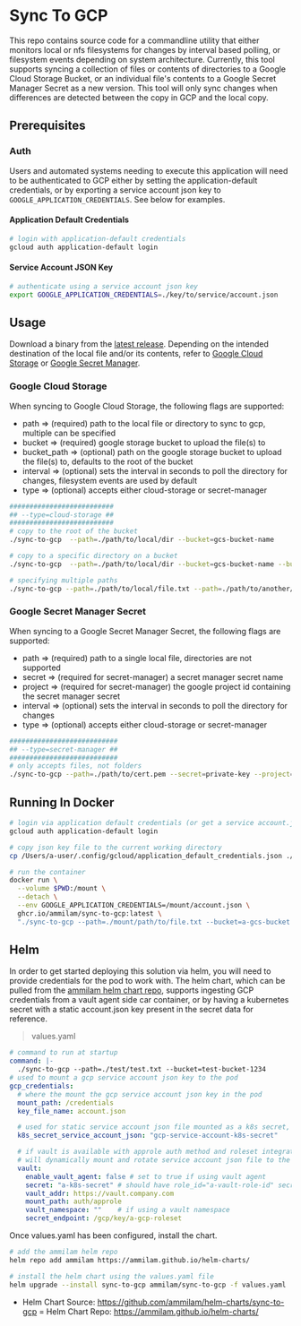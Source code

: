 # Sync To GCP

This repo contains source code for a commandline utility that either monitors local or nfs filesystems for changes by interval based polling, or filesystem events depending on system architecture. Currently, this tool supports syncing a collection of files or contents of directories to a Google Cloud Storage Bucket, or an individual file's contents to a Google Secret Manager Secret as a new version. This tool will only sync changes when differences are detected between the copy in GCP and the local copy.

## Prerequisites

### Auth

Users and automated systems needing to execute this application will need to be authenticated to GCP either by setting the application-default credentials, or by exporting a service account json key to `GOOGLE_APPLICATION_CREDENTIALS`. See below for examples.

#### Application Default Credentials

```bash
# login with application-default credentials
gcloud auth application-default login
```

#### Service Account JSON Key

```bash
# authenticate using a service account json key
export GOOGLE_APPLICATION_CREDENTIALS=./key/to/service/account.json
```

## Usage

Download a binary from the [latest release](https://github.com/ammilam/sync-to-gcp/releases/tag/latest). Depending on the intended destination of the local file and/or its contents, refer to [Google Cloud Storage](#google-cloud-storage) or [Google Secret Manager](#google-secret-manager-secret).

### Google Cloud Storage

When syncing to Google Cloud Storage, the following flags are supported:

- path => (required) path to the local file or directory to sync to gcp, multiple can be specified
- bucket => (required) google storage bucket to upload the file(s) to
- bucket_path => (optional) path on the google storage bucket to upload the file(s) to, defaults to the root of the bucket
- interval => (optional) sets the interval in seconds to poll the directory for changes, filesystem events are used by default
- type => (optional) accepts either cloud-storage or secret-manager

```bash
##########################
## --type=cloud-storage ##
##########################
# copy to the root of the bucket
./sync-to-gcp  --path=./path/to/local/dir --bucket=gcs-bucket-name

# copy to a specific directory on a bucket
./sync-to-gcp  --path=./path/to/local/dir --bucket=gcs-bucket-name --bucket_path=path/on/bucket

# specifying multiple paths
./sync-to-gcp --path=./path/to/local/file.txt --path=./path/to/another/file.txt --bucket=gcs-bucket-name --interval=900

```

### Google Secret Manager Secret

When syncing to a Google Secret Manager Secret, the following flags are supported:

- path => (required) path to a single local file, directories are not supported
- secret => (required for secret-manager) a secret manager secret name
- project => (required for secret-manager) the google project id containing the secret manager secret
- interval => (optional) sets the interval in seconds to poll the directory for changes
- type => (optional) accepts either cloud-storage or secret-manager

```bash
###########################
## --type=secret-manager ##
###########################
# only accepts files, not folders
./sync-to-gcp --path=./path/to/cert.pem --secret=private-key --project=a-gcp-project-1234
```

## Running In Docker

```bash
# login via application default credentials (or get a service account.json key)
gcloud auth application-default login

# copy json key file to the current working directory
cp /Users/a-user/.config/gcloud/application_default_credentials.json ./account.json

# run the container
docker run \
  --volume $PWD:/mount \
  --detach \
  --env GOOGLE_APPLICATION_CREDENTIALS=/mount/account.json \
  ghcr.io/ammilam/sync-to-gcp:latest \
  "./sync-to-gcp --path=./mount/path/to/file.txt --bucket=a-gcs-bucket --interval=300"
```

## Helm

In order to get started deploying this solution via helm, you will need to provide credentials for the pod to work with. The helm chart, which can be pulled from the [ammilam helm chart repo](https://ammilam.github.io/), supports ingesting GCP credentials from a vault agent side car container, or by having a kubernetes secret with a static account.json key present in the secret data for reference.

>values.yaml

```yaml
# command to run at startup
command: |-
  ./sync-to-gcp --path=./test/test.txt --bucket=test-bucket-1234
# used to mount a gcp service account json key to the pod
gcp_credentials:
  # where the mount the gcp service account json key in the pod
  mount_path: /credentials
  key_file_name: account.json

  # used for static service account json file mounted as a k8s secret, this is not necessary when using vault
  k8s_secret_service_account_json: "gcp-service-account-k8s-secret"

  # if vault is available with approle auth method and roleset integration to gcp
  # will dynamically mount and rotate service account json file to the pod
  vault:
    enable_vault_agent: false # set to true if using vault agent
    secret: "a-k8s-secret" # should have role_id="a-vault-role-id" secret_id="a-vault-secret-id" in the secret data
    vault_addr: https://vault.company.com
    mount_path: auth/approle
    vault_namespace: ""    # if using a vault namespace
    secret_endpoint: /gcp/key/a-gcp-roleset
```

Once values.yaml has been configured, install the chart.

```bash
# add the ammilam helm repo
helm repo add ammilam https://ammilam.github.io/helm-charts/

# install the helm chart using the values.yaml file
helm upgrade --install sync-to-gcp ammilam/sync-to-gcp -f values.yaml
```

- Helm Chart Source: https://github.com/ammilam/helm-charts/sync-to-gcp
= Helm Chart Repo: https://ammilam.github.io/helm-charts/
